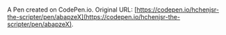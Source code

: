 # 

A Pen created on CodePen.io. Original URL: [https://codepen.io/hchenjsr-the-scripter/pen/abapzeX](https://codepen.io/hchenjsr-the-scripter/pen/abapzeX).

